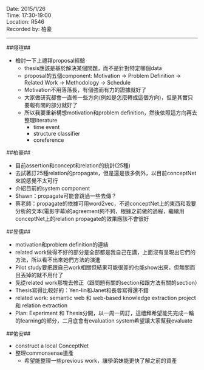 
Date: 2015/1/26 <br/>
Time: 17:30-19:00 <br/>
Location: R546 <br/>
Recorded by: 柏豪

----

##翊瑄##

* 檢討一下上禮拜proposal經驗
  - thesis應該是基於解決某個問題，而不是針對特定哪個data
  - proposal的五個component: Motivation -> Problem Definition -> Related Work -> Methodology -> Schedule
  - Motivation不用落落長，有個強而有力的證據就好了
  - 大家做研究都會一直修一些方向(例如是怎麼轉成這個方向)，但是其實只要報有關的部分就好了
  - 所以我要重新構想motivation和problem definition，然後依照這方向再去整理literature
    + time event
    + structure classifier
    + coreference

##柏豪##

* 目前assertion和concept和relation的統計(25種)
* 去試著訂25種relation的propagate，但是還是很多例外，以目前conceptNet來說感覺不太可行
* 介紹目前的system component
* Shawn：propagate可能會跳過一些去傳？
* 蔡老師：propagate的依據可用word2vec，不過conceptNet上的東西和我要分析的文本(電影字幕)的agreement夠不夠，根據之前做的過程，繼續用conceptNet上的relation propagate的效果應該不會很好

##昱儒##

* motivation和problem definition的連結
* related work做得不好的部分是全部都是我自己在講，上面沒有呈現出它們的方法，所以看不出來她們方法的演進
* Pilot study要把跟自己work相關但結果可能很差的也能show出來，但無關而且丟掉的就不用付了
* 先從related work那塊去修正（跟問題有關的section和跟方法有關的section）
* Thesis寫得比較好的：Yen-lin和Janet和長蓉寫得還不錯
* related work: semantic web 和 web-based knowledge extraction project 和 relation extraction
* Plan: Experiment 和 Thesis分開，以一周一周訂，這禮拜希望能先完成一輪的learning的部分，二月底會有evaluation system希望讓大家幫我evaluate

##佑安##

* construct a local ConceptNet
* 整理commonsense遺產
  - 希望能整理一些previous work，讓學弟妹能更快了解之前的資產
